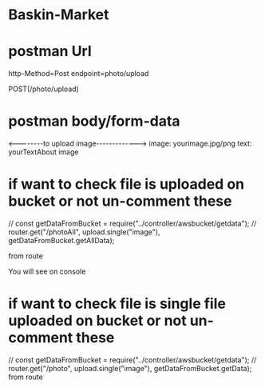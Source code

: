 # Baskin-Market

# postman Url

http-Method=Post
endpoint=photo/upload

POST(/photo/upload)

# postman body/form-data

<--------to upload image------------->
image: yourimage.jpg/png
text: yourTextAbout image

# if want to check file is uploaded on bucket or not un-comment these

// const getDataFromBucket = require("../controller/awsbucket/getdata");
// router.get("/photoAll", upload.single("image"), getDataFromBucket.getAllData);

from route

You will see on console

# if want to check file is single file uploaded on bucket or not un-comment these

// const getDataFromBucket = require("../controller/awsbucket/getdata");
// router.get("/photo", upload.single("image"), getDataFromBucket.getData);
from route

